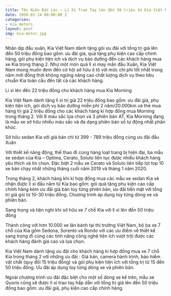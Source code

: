 ```yaml
---
title: Tân Niên Đắc Lộc – Lì Xì Trao Tay lên đến 50 triệu từ Kia Việt Nam
date: 2020-02-14 00:00:00 Z
categories:
- kia motors
layout: post
img: kia-motor.jpg
---
```


Nhân dịp đầu xuân, Kia Việt Nam dành tặng gói ưu đãi với tổng trị giá lên đến 50 triệu đồng bao gồm: ưu đãi giá, quà tặng phụ kiện cao cấp chính hãng, gói phụ kiện tiện ích và dịch vụ bảo dưỡng đến các khách hàng mua xe Kia trong tháng 2. Như một món quà lì xì may mắn đầu Xuân, Kia Việt Nam mong muốn đem đến cơ hội sở hữu ô tô với mức chi phí tốt nhất trong năm mới đồng thời không ngừng nâng cao chất lượng dịch vụ theo tiêu chuẩn Kia toàn cầu đến tất cả các khách hàng.

Lì xì lên đến 22 triệu đồng cho khách hàng mua Kia Morning

Kia Việt Nam dành tặng lì xì trị giá 22 triệu đồng bao gồm: ưu đãi giá, phụ kiện tiện ích, gói dịch vụ bảo dưỡng miễn phí 2 năm/20.000km và thẻ mua hàng trị giá 2 triệu đồng cho các khách hàng kí hợp đồng mua Morning trong tháng 2. Với 8 màu sắc lựa chọn và 3 phiên bản AT, Kia Morning đang là mẫu xe sở hữu nhiều màu sắc và đa dạng phiên bản số tự động nhất phân khúc.

Sở hữu sedan Kia với giá bán chỉ từ 399 - 789 triệu đồng cùng ưu đãi đầu Xuân

Với thiết kế năng động, thể thao đi cùng hàng loạt trang bị hiện đại, ba mẫu xe sedan của Kia – Optima, Cerato, Soluto liên tục được nhiều khách hàng yêu thích và tin chọn. Đặc biệt 2 mẫu xe Cerato và Soluto liên tiếp lọt top 10 xe bán chạy nhất những tháng cuối năm 2019 và tháng 1 năm 2020.

Trong tháng 2, khách hàng khi kí hợp đồng mua các mẫu xe sedan Kia sẽ nhận được lì xì đầu năm từ Kia bao gồm: gói quà tặng phụ kiện cao cấp chính hãng kèm ưu đãi giá bán tùy từng phiên bản, ưu đãi tiền mặt với tổng trị giá gói từ 10-30 triệu đồng. Chương trình áp dụng tùy từng dòng xe và phiên bản.

Sang trọng và tiện nghi khi sở hữu xe 7 chỗ Kia với lì xì lên đến 50 triệu đồng

Thành công với hơn 10.000 xe lăn bánh tại thị trường Việt Nam, bộ ba xe 7 chỗ của Kia gồm Sedona, Sorento và Rondo với các ưu điểm về thiết kế sang trọng đi cùng các tính năng công nghệ tiện ích vượt trội được các khách hàng đánh giá cao và lựa chọn.

Kia Việt Nam dành tặng ưu đãi cho khách hàng kí hợp đồng mua xe 7 chỗ Kia trong tháng 2 với những ưu đãi : Giá bán, camera hành trình, bảo hiểm vật chất (quy đổi 15 triệu đồng) và gói phụ kiện tiện ích với tổng trị từ 15 đến 50 triệu đồng. Ưu đãi áp dụng tùy từng dòng xe và phiên bản.

Ngoài chương trình ưu đãi đặc biệt cho một số dòng xe kể trên, mẫu xe Quoris cũng sẽ được lì xì trao tay hấp dẫn với tổng trị giá lên đến 50 triệu đồng bao gồm: ưu đãi giá, phụ kiện cao cấp chính hãng.
